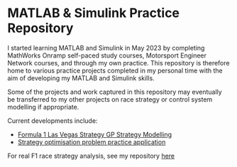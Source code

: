 # MATLAB & Simulink Practice Repository

I started learning MATLAB and Simulink in May 2023 by completing MathWorks Onramp self-paced study courses, Motorsport Engineer Network courses, and through my own practice. This repository is therefore home to various practice projects completed in my personal time with the aim of developing my MATLAB and Simulink skills.

Some of the projects and work captured in this repository may eventually be transferred to my other projects on race strategy or control system modelling if appropriate.

Current developments include:
- [Formula 1 Las Vegas Strategy GP Strategy Modelling](https://github.com/TomWebster98/MATLAB-Simulink-Practice/blob/main/Las_Vegas_Strategy_Model/README.md)
- [Strategy optimisation problem practice application](https://github.com/TomWebster98/MATLAB-Simulink-Practice/tree/main/Strategy_Optimiser_Practice)

For real F1 race strategy analysis, see my repository [here](https://github.com/TomWebster98/Race-Strategy-Analysis)


